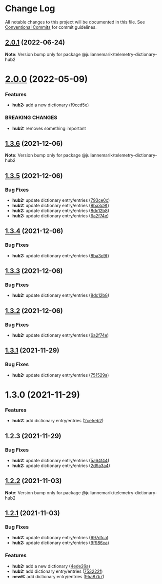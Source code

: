 # Change Log

All notable changes to this project will be documented in this file.
See [Conventional Commits](https://conventionalcommits.org) for commit guidelines.

## [2.0.1](https://github.com/juliannemarik/telemetry-dictionary-packages/compare/@juliannemarik/telemetry-dictionary-hub2@2.0.0...@juliannemarik/telemetry-dictionary-hub2@2.0.1) (2022-06-24)

**Note:** Version bump only for package @juliannemarik/telemetry-dictionary-hub2





# [2.0.0](https://github.com/juliannemarik/telemetry-dictionary-packages/compare/@juliannemarik/telemetry-dictionary-hub2@1.3.6...@juliannemarik/telemetry-dictionary-hub2@2.0.0) (2022-05-09)


### Features

* **hub2:** add a new dictionary ([f9ccd5e](https://github.com/juliannemarik/telemetry-dictionary-packages/commit/f9ccd5ed27345fcf4b42a42e4cc97a6555074fad))


### BREAKING CHANGES

* **hub2:** removes something important





## [1.3.6](https://github.com/juliannemarik/telemetry-dictionary-packages/compare/@juliannemarik/telemetry-dictionary-hub2@1.3.5...@juliannemarik/telemetry-dictionary-hub2@1.3.6) (2021-12-06)

**Note:** Version bump only for package @juliannemarik/telemetry-dictionary-hub2





## [1.3.5](https://github.com/juliannemarik/telemetry-dictionary-packages/compare/@juliannemarik/telemetry-dictionary-hub2@1.3.1...@juliannemarik/telemetry-dictionary-hub2@1.3.5) (2021-12-06)


### Bug Fixes

* **hub2:** update dictionary entry/entries ([793ce0c](https://github.com/juliannemarik/telemetry-dictionary-packages/commit/793ce0c59009203a7660628931538f83260cb1be))
* **hub2:** update dictionary entry/entries ([8ba3c9f](https://github.com/juliannemarik/telemetry-dictionary-packages/commit/8ba3c9f8da6d8ce5797c2b848e42d1c594cf6733))
* **hub2:** update dictionary entry/entries ([8dc12b8](https://github.com/juliannemarik/telemetry-dictionary-packages/commit/8dc12b83c2ed37f4435ba49e01505b04890e81ae))
* **hub2:** update dictionary entry/entries ([6a2f74e](https://github.com/juliannemarik/telemetry-dictionary-packages/commit/6a2f74eb2bfcc3956c28beb6c634064b21865fa9))





## [1.3.4](https://github.com/juliannemarik/telemetry-dictionary-packages/compare/@juliannemarik/telemetry-dictionary-hub2@1.3.3...@juliannemarik/telemetry-dictionary-hub2@1.3.4) (2021-12-06)


### Bug Fixes

* **hub2:** update dictionary entry/entries ([8ba3c9f](https://github.com/juliannemarik/telemetry-dictionary-packages/commit/8ba3c9f8da6d8ce5797c2b848e42d1c594cf6733))





## [1.3.3](https://github.com/juliannemarik/telemetry-dictionary-packages/compare/@juliannemarik/telemetry-dictionary-hub2@1.3.2...@juliannemarik/telemetry-dictionary-hub2@1.3.3) (2021-12-06)


### Bug Fixes

* **hub2:** update dictionary entry/entries ([8dc12b8](https://github.com/juliannemarik/telemetry-dictionary-packages/commit/8dc12b83c2ed37f4435ba49e01505b04890e81ae))





## [1.3.2](https://github.com/juliannemarik/telemetry-dictionary-packages/compare/@juliannemarik/telemetry-dictionary-hub2@1.3.1...@juliannemarik/telemetry-dictionary-hub2@1.3.2) (2021-12-06)


### Bug Fixes

* **hub2:** update dictionary entry/entries ([6a2f74e](https://github.com/juliannemarik/telemetry-dictionary-packages/commit/6a2f74eb2bfcc3956c28beb6c634064b21865fa9))





## [1.3.1](https://github.com/juliannemarik/telemetry-dictionary-packages/compare/@juliannemarik/telemetry-dictionary-hub2@1.3.0...@juliannemarik/telemetry-dictionary-hub2@1.3.1) (2021-11-29)


### Bug Fixes

* **hub2:** update dictionary entry/entries ([751529a](https://github.com/juliannemarik/telemetry-dictionary-packages/commit/751529aacc4c24690b4d9d275128ebfe0dfaeeee))





# 1.3.0 (2021-11-29)


### Features

* **hub2:** add dictionary entry/entries ([2ce5eb2](https://github.com/juliannemarik/telemetry-dictionary-packages/commit/2ce5eb23853a444ff61c96d27e350e6b6dc8843f))





## 1.2.3 (2021-11-29)


### Bug Fixes

* **hub2:** update dictionary entry/entries ([5a64f44](https://github.com/juliannemarik/telemetry-dictionary-packages/commit/5a64f44e6e9d625f031b0cdb942aece50c6dd316))
* **hub2:** update dictionary entry/entries ([2d9a3a4](https://github.com/juliannemarik/telemetry-dictionary-packages/commit/2d9a3a4132eded67089b5139332e8dcea24c8197))





## [1.2.2](https://github.com/juliannemarik/telemetry-dictionary-packages/compare/@juliannemarik/telemetry-dictionary-hub2@1.2.1...@juliannemarik/telemetry-dictionary-hub2@1.2.2) (2021-11-03)

**Note:** Version bump only for package @juliannemarik/telemetry-dictionary-hub2





## [1.2.1](https://github.com/juliannemarik/telemetry-dictionary-packages/compare/@juliannemarik/telemetry-dictionary-hub2@1.2.1...@juliannemarik/telemetry-dictionary-hub2@1.2.1) (2021-11-03)


### Bug Fixes

* **hub2:** update dictionary entry/entries ([697dfca](https://github.com/juliannemarik/telemetry-dictionary-packages/commit/697dfca3728ae7962cdb6f0920e157aea3f925d2))
* **hub2:** update dictionary entry/entries ([9f986ca](https://github.com/juliannemarik/telemetry-dictionary-packages/commit/9f986cae4a9e6315fcc392422cbfb94fb7d8be40))


### Features

* **hub2:** add a new dictionary ([4ede26a](https://github.com/juliannemarik/telemetry-dictionary-packages/commit/4ede26a46fefbec8c57bfac0a3383aa5ca746e33))
* **hub2:** add dictionary entry/entries ([753222f](https://github.com/juliannemarik/telemetry-dictionary-packages/commit/753222f083b7c13410e510d58cc41996d6cef5ad))
* **new6:** add dictionary entry/entries ([95a87b7](https://github.com/juliannemarik/telemetry-dictionary-packages/commit/95a87b732ad2c74e6ec71be687ca1b85fa74c937))
